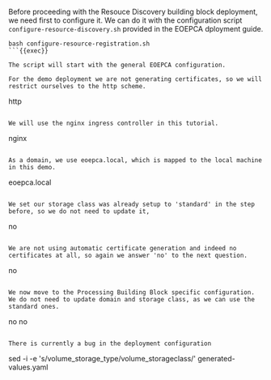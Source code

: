 Before proceeding with the Resouce Discovery building block deployment, we need first to configure it. We can do it with the configuration script `configure-resource-discovery.sh` provided in the EOEPCA dployment guide.

```
bash configure-resource-registration.sh
```{{exec}}

The script will start with the general EOEPCA configuration.

For the demo deployment we are not generating certificates, so we will restrict ourselves to the http scheme.

```
http
```{{exec}}

We will use the nginx ingress controller in this tutorial.

```
nginx
```{{exec}}

As a domain, we use eoepca.local, which is mapped to the local machine in this demo.

```
eoepca.local
```{{exec}}

We set our storage class was already setup to 'standard' in the step before, so we do not need to update it,

```
no
```{{exec}}

We are not using automatic certificate generation and indeed no certificates at all, so again we answer 'no' to the next question.

```
no
```{{exec}}

We now move to the Processing Building Block specific configuration. We do not need to update domain and storage class, as we can use the standard ones.

```
no
no
```{{exec}}

There is currently a bug in the deployment configuration 
```
sed -i -e 's/volume_storage_type/volume_storageclass/' generated-values.yaml
```{{exec}}
